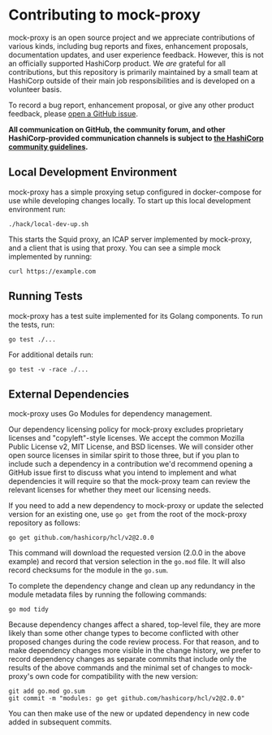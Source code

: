 # Contributing to mock-proxy

mock-proxy is an open source project and we appreciate contributions of various
kinds, including bug reports and fixes, enhancement proposals, documentation
updates, and user experience feedback. However, this is not an officially
supported HashiCorp product. We _are_ grateful for all contributions, but this
repository is primarily maintained by a small team at HashiCorp outside of
their main job responsibilities and is developed on a volunteer basis.

To record a bug report, enhancement proposal, or give any other product
feedback, please [open a GitHub issue](https://github.com/hashicorp/mock-proxy/issues/new).

**All communication on GitHub, the community forum, and other HashiCorp-provided
communication channels is subject to
[the HashiCorp community guidelines](https://www.hashicorp.com/community-guidelines).**

## Local Development Environment

mock-proxy has a simple proxying setup configured in docker-compose for use
while developing changes locally. To start up this local development
environment run:

```
./hack/local-dev-up.sh
```

This starts the Squid proxy, an ICAP server implemented by mock-proxy, and a
client that is using that proxy. You can see a simple mock implemented by
running:

```
curl https://example.com
```

## Running Tests

mock-proxy has a test suite implemented for its Golang components. To run the
tests, run:

```
go test ./...
```

For additional details run:

```
go test -v -race ./...
```

## External Dependencies

mock-proxy uses Go Modules for dependency management.

Our dependency licensing policy for mock-proxy excludes proprietary licenses
and "copyleft"-style licenses. We accept the common Mozilla Public License v2,
MIT License, and BSD licenses. We will consider other open source licenses
in similar spirit to those three, but if you plan to include such a dependency
in a contribution we'd recommend opening a GitHub issue first to discuss what
you intend to implement and what dependencies it will require so that the
mock-proxy team can review the relevant licenses for whether they meet our
licensing needs.

If you need to add a new dependency to mock-proxy or update the selected version
for an existing one, use `go get` from the root of the mock-proxy repository
as follows:

```
go get github.com/hashicorp/hcl/v2@2.0.0
```

This command will download the requested version (2.0.0 in the above example)
and record that version selection in the `go.mod` file. It will also record
checksums for the module in the `go.sum`.

To complete the dependency change and clean up any redundancy in the module
metadata files by running the following commands:

```
go mod tidy
```

Because dependency changes affect a shared, top-level file, they are more likely
than some other change types to become conflicted with other proposed changes
during the code review process. For that reason, and to make dependency changes
more visible in the change history, we prefer to record dependency changes as
separate commits that include only the results of the above commands and the
minimal set of changes to mock-proxy's own code for compatibility with the
new version:

```
git add go.mod go.sum
git commit -m "modules: go get github.com/hashicorp/hcl/v2@2.0.0"
```

You can then make use of the new or updated dependency in new code added in
subsequent commits.
